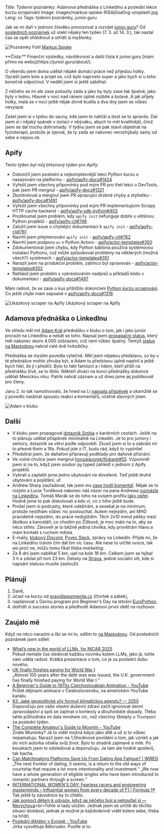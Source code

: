 Title: Týdenní poznámky: Adamova přednáška o LinkedInu a poslední lekce kurzu scrapování
Image: images/markus-spiske-RiSAjGsa0vg-unsplash.jpg
Lang: cs
Tags: týdenní poznámky, junior.guru

Jak se mi daří v jednom člověku provozovat a rozvíjet [junior.guru](https://junior.guru/)?
Od [posledních poznámek]({filename}2025-03-07_tydenni-poznamky-sam-doma-nataceni-podcastu-a-zpetna-vazba-na-github-profily.md) už utekl nějaký ten týden (7. 3. až 14. 3.), tak nastal čas se opět ohlédnout a utřídit si myšlenky.

![Poznámky]({static}/images/markus-spiske-RiSAjGsa0vg-unsplash.jpg)
Fotil [Markus Spiske](https://unsplash.com/@markusspiske)

<div class="alert alert-warning" role="alert" markdown="1">
**Čísla:** Finanční výsledky, návštěvnost a další čísla k junior.guru [mám přímo na webu](https://junior.guru/about/).
</div>

O víkendu jsem doma udělal nějaké domácí práce než přijedou holky. Oprášil jsem kolo a projel se, což bylo naprosto super a jako bych si u toho konečně odpočinul. V neděli jsem si ještě zaběhal.

Z něčeho se mi ale zase pokazily záda a jako by byly zase tak špatné, jako byly v lednu. Hlavně v noci nad ránem úplně rozbité a bolavé. A jak přijely holky, malá se v noci ještě nějak divně budila a dva dny jsem se vůbec nevyspal.

Zašel jsem si v týdnu do sauny, kde jsem to nahřál a dost se to spravilo. Dal jsem si i nějaký spánek v izolaci v obýváku, abych to měl kvalitnější, čímž jsem se dal trochu dohromady. V týdnu jsem se pak stavil objednat na fyzioterapii, protože je zjevné, že ty záda se nakonec nerozhýbaly samy od sebe a nejsou ok.

## Apify

Tento týden byl můj březnový týden pro Apify:

- Dokončil jsem poslední a nejkomplexnější lekci Python kurzu o nasazování na platformu - [apify/apify-docs#1424](https://github.com/apify/apify-docs/pull/1424)
- Vyřešil jsem všechny připomínky pod mým PR pro třetí lekci o DevTools, pak jsem PR mergnul - [apify/apify-docs#1321](https://github.com/apify/apify-docs/pull/1321)
- Zkontroloval a mergnul jsem PR opravující drobné chyby a stylistiku - [apify/apify-docs#1491](https://github.com/apify/apify-docs/pull/1491)
- Vyřešil jsem všechny připomínky pod mým PR implementujícím Scrapy HTTP cache backend - [apify/apify-sdk-python#403](https://github.com/apify/apify-sdk-python/pull/403)
- Prozkoumal jsem problém, kdy `apify init` nefunguje dobře s většinou Python projektů - [apify/apify-cli#746](https://github.com/apify/apify-cli/issues/746)
- Založil jsem issue o chybějící dokumentaci k `apify init` - [apify/apify-cli#761](https://github.com/apify/apify-cli/issues/761)
- Navrhl jsem přejmenování `apify init` - [apify/apify-cli#762](https://github.com/apify/apify-cli/issues/762)
- Navrhl jsem podporu `uv` v Python Actors - [apify/actor-templates#350](https://github.com/apify/actor-templates/issues/350)
- Zdokumentoval jsem chybu, kdy Python šablona používá systémovou instalaci Pythonu, což může způsobovat problémy na některých (možná všech?) systémech - [apify/actor-templates#351](https://github.com/apify/actor-templates/issues/351)
- Narazil jsem na produkční problém, zatímco byl opravován - [apify/actor-templates#352](https://github.com/apify/actor-templates/issues/352)
- Nahlásil jsem problém s vykreslováním nadpisů u příkladů kódu v dokumentaci - [apify/apify-docs#1497](https://github.com/apify/apify-docs/issues/1497)

Mám radost, že se zase o kus přiblížilo dokončení [Python kurzu scrapování](https://docs.apify.com/academy/scraping-basics-python). Co ještě chybí mám sepsané v [apify/apify-docs#1319](https://github.com/apify/apify-docs/issues/1319).

![Ukázkový scraper na Apify]({static}/images/screenshot-2025-03-14-at-14-39-10.png)
Ukázkový scraper na Apify

## Adamova přednáška o LinkedInu

Ve středu měl mít [Adam Král](https://www.linkedin.com/in/adamkral1/) přednášku v klubu o tom, jak i jako junior prorazit na LinkedInu a nebát se toho. Napsal jsem [propagační status](https://www.linkedin.com/posts/honzajavorek_hem%C5%BE%C3%AD-se-to-tady-linkedin-konzultanty-kte%C5%99%C3%AD-activity-7304810579691532288-Vyka?utm_source=share&utm_medium=member_desktop&rcm=ACoAAACB93ABHHj4UI2winetGMZHboHlZIZojJA), který měl nakonec skoro 4.000 zobrazení, což není vůbec špatný. Tentýž [status na Mastodonu](https://mastodonczech.cz/@honzajavorek/114137979800285817) nabral celé dvě hvězdičky.

Přednáška se myslím povedla výtečně. Měl jsem nějakou představu, co by v té přednášce mohlo zhruba být, a Adam tu představu úplně naplnil a ještě bych řekl, že ji i předčil. Bylo to fakt famózní a i lidem, kteří přišli na přednášku živě, se to líbilo. Někteří diváci na konci přednášky dokonce udělali Mexickou vlnu. Patrik nahrál záznam a už dnes jsme jej publikovali pro členy.

Janu Z. to tak namotivovalo, že hned na LI [napsala příspěvek](https://www.linkedin.com/posts/jana-zmijkov%C3%A1_prvn%C3%AD-krok-na-linkedinu-ud%C4%9Bl%C3%A1n-dneska-activity-7305668932588195840-QKgL?utm_source=share&utm_medium=member_desktop&rcm=ACoAAACB93ABHHj4UI2winetGMZHboHlZIZojJA) a okamžitě se jí povedlo nasbírat spoustu reakcí a komentářů, včetně slavných jmen.

![Adam v klubu]({static}/images/screenshot-2025-03-12-at-18-53-51.png)

## Další

-   V klubu jsem propagoval [dotazník Smitia](https://forms.gle/z8NsaZ4oComdAMWa6) o kariérních cestách. Ještě na to plánuju udělat příspěvek minimálně na LinkedIn. Je to pro juniory i seniory, dotazník se větví podle odpovědí. Zkusil jsem si to a zabralo mi to přesně 6min a 16s. Pokud jste z IT, budu rád, když to vyplníte!
-   Předstíral jsem, že daňařovi připravuji podklady pro daňové přiznání.
-   Ve volné chvilce jsem mergnul [honzajavorek/fiobank#55](https://github.com/honzajavorek/fiobank/pull/55). Vzpomněl jsem si na to, když jsem soubor py.typed zahlédl v jednom z Apify projektů.
-   Vybrali a zaplatili jsme jedno ubytování na dovolené. Teď ještě druhé ubytování a pojištění, uf.
-   Andrew Sharp zaúřadoval, tak jsem mu [zase hodil komentář](https://www.linkedin.com/feed/update/urn:li:activity:7304784333024768000/?commentUrn=urn%3Ali%3Acomment%3A(activity%3A7304784333024768000%2C7304802044622561280)&dashCommentUrn=urn%3Ali%3Afsd_comment%3A(7304802044622561280%2Curn%3Ali%3Aactivity%3A7304784333024768000)). Nějak se to rozjelo a Lucie Tvrdíková nakonec náš názor na pana Andrewa [rozmázla na LinkedInu](https://www.linkedin.com/posts/lucietvrdikova_itagpmejdi-activity-7305495892864761856-7Ddc?utm_source=share&utm_medium=member_desktop&rcm=ACoAAACB93ABHHj4UI2winetGMZHboHlZIZojJA). Tomáš Marák se do toho na svojem profilu [taky opřel](https://www.linkedin.com/feed/update/urn:li:activity:7305520746057879552/). Hodně jsme to pak diskutovali a kdo ví, co z toho ještě bude.
-   Prošel jsem si podcasty, které odebírám, a sesekal je na minimum, protože nestíhám vůbec nic poslouchat. Autem nejezdím, ani MHD pravidelně nejezdím, do práce nedojíždím. Těch 2x10 minut pěšky mezi školkou a kanceláří, co chodím po Žižkově, je moc málo na to, aby se něco stihlo. Zároveň je to běžně jediná chvilka, kdy provětrám hlavu a mám kontakt s ruchem města.
-   E-maily, [klubový Discord](https://junior.guru/club/), [Pyvec Slack](https://docs.pyvec.org/operations/support.html#sit-kontaktu), zprávy na LinkedIn. Přijde mi, že na LinkedInu trávím čím dál tím víc času. Ale nese to určité ovoce, tak asi proč ne, můžu tomu říkat třeba _marketing_.
-   Za 8 dní jsem naběhal 5 km, ujel na kole 18 km. Celkem jsem se hýbal 3 h a zdolal při tom 23 km.
    Detaily na [Strava](https://www.strava.com/athletes/31242569), jediné sociální síti, kde si napsání statusu musíte zasloužit.

## Plánuji

1.  Daně,
2.  účast na kurzu od [pravidlasezmenila.cz](https://www.pravidlasezmenila.cz/) (čtvrtek a pátek),
3.  naplánovat s Dariou program pro Beginner's Day na letošní [EuroPython](https://ep2025.europython.eu/),
4.  dotřídit si success stories a předhodit Adamovi první oběť na rozhovor.

## Zaujalo mě

Když na něco narazím a líbí se mi to, sdílím to [na Mastodonu](https://mastodonczech.cz/@honzajavorek).
Od posledních poznámek jsem sdílel:

- [What’s new in the world of LLMs, for NICAR 2025](https://simonwillison.net/2025/Mar/8/nicar-llms/)<br>Pokud nemáte čas sledovat každou novinku kolem LLMs, jako já, tohle vám udělá radost. Krátká prezentace o tom, co je za poslední dobu nového.
- [UK finally finishes paying for World War I](https://www.cnbc.com/2015/03/09/uk-finally-finishes-paying-for-world-war-i.html)<br>„Almost 100 years after the debt was was issued, the U.K. government has finally finished paying for World War I.“
- [A Beginner's Guide to 1970s Czechoslovakian Animation - YouTube](https://www.youtube.com/watch?v=puzCBUj467U)<br>Průlet dějinami animace v Československu, na americkém YouTube kanálu.
- [83: Jaké geopolitické síly formují klimatickou agendu? — 2050](https://audioboom.com/posts/8647677)<br>Doporučuju pro vaše vlastní duševní zdraví začít ignorovat denní zpravodajství a spíš se zajímat o kontexty a dlouhodobé dopady. Třeba tahle půlhodinka mi dala mnohem víc, než všechny žblepty o Trumpovi za poslední týden.
- [The Complete Amateur's Guide to Moomin - YouTube](https://www.youtube.com/watch?v=FRCzmBd5psI)<br>Znáte Mumínky? Já to viděl možná kdysi jako dítě a už si to vůbec nepamatuju. Narazil jsem na 1,5hodinové povídání o tom, jak vznikli a jak do nich autorka otiskla svůj život. Bylo to strašně zajímavé a milé. Po kouskách jsem to odsledoval a doporučuju. Je tam ale hodně spoilerů, tak bacha.
- [Can Matchmaking Platforms Save Us From Dating App Fatigue? | WIRED](https://www.wired.com/story/dating-apps-rise-of-matchmaking-platforms/)<br>„The next frontier of dating, it seems, is a return to the old ways of courtship that require a lot more intentionality and investment.“ „We now have a whole generation of eligible singles who have been introduced to romantic partners through a screen.“
- [INTERNATIONAL WOMEN'S DAY: Fearless racers and engineering masterminds – Influential women from every decade of F1 | Formula 1®](https://www.formula1.com/en/latest/article/fearless-racers-and-engineering-masterminds-influential-women-from-every.2kEoo0yUGSjhal6EpuBNZI)<br>Tak ještě ty závodnice by to chtělo.
- [Jak pomoct dětem k odvaze, když se něčeho bojí a netroufají si — Nevýchova](https://traffic.libsyn.com/secure/nevychova/Jak_pomoct_detem_k_odvaze_kdyz_se_neceho_boji_a_netroufaji_si_)<br>Tohle si tady uložím. Jednak jsem se určitě do těchto situací dostával, jednak je možné je každodenně vidět kolem sebe, třeba na hřišti.
- [Poslední diktátor v Evropě - YouTube](https://www.youtube.com/watch?v=87c9Got1GRc)<br>Jirka vysvětluje Bělorusko. Pusťte si to.
